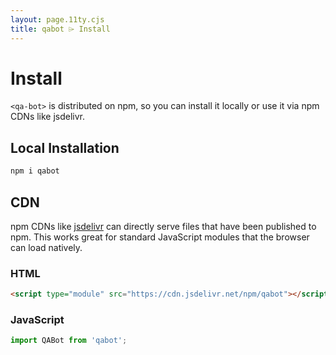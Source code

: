 ```yaml
---
layout: page.11ty.cjs
title: qabot ⌲ Install
---
```


# Install

`<qa-bot>` is distributed on npm, so you can install it locally or use it via npm CDNs like jsdelivr.

## Local Installation

```bash
npm i qabot
```

## CDN

npm CDNs like [jsdelivr](https://www.jsdelivr.com/) can directly serve files that have been published to npm. This works great for standard JavaScript modules that the browser can load natively.

### HTML

```html
<script type="module" src="https://cdn.jsdelivr.net/npm/qabot"></script>
```

### JavaScript

```javascript
import QABot from 'qabot';
```
